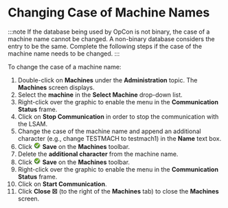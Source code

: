 # Changing Case of Machine Names

:::note
If the database being used by OpCon is not binary, the case of a machine name cannot be changed. A non-binary database considers the entry to be the same. Complete the following steps if the case of the machine name needs to be changed.
:::

To change the case of a machine name:

1. Double-click on **Machines** under the **Administration** topic. The
    **Machines** screen displays.
2. Select the **machine** in the **Select Machine** drop-down list.
3. Right-click over the graphic to enable the menu in the
    **Communication Status** frame.
4. Click on **Stop Communication** in order to stop the communication
    with the LSAM.
5. Change the case of the machine name and append an additional
    character (e.g., change TESTMACH to testmach1) in the **Name** text
    box.
6. Click ![Save     icon](../../../Resources/Images/EM/EMsave.png "Save icon") **Save**
    on the **Machines** toolbar.
7. Delete the **additional character** from the machine name.
8. Click ![Save     icon](../../../Resources/Images/EM/EMsave.png "Save icon") **Save**
    on the **Machines** toolbar.
9. Right-click over the graphic to enable the menu in the
    **Communication Status** frame.
10. Click on **Start Communication**.
11. Click **Close ☒** (to the right of the **Machines** tab) to close
    the **Machines** screen.
